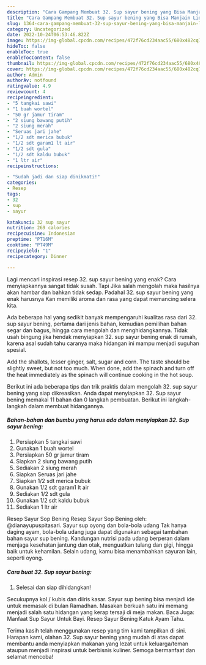```yaml
---
description: "Cara Gampang Membuat 32. Sup sayur bening yang Bisa Manjain Lidah, Buat Buka Puasa Lezat"
title: "Cara Gampang Membuat 32. Sup sayur bening yang Bisa Manjain Lidah, Buat Buka Puasa Lezat"
slug: 1364-cara-gampang-membuat-32-sup-sayur-bening-yang-bisa-manjain-lidah-buat-buka-puasa-lezat
category: Uncategorized
date: 2022-10-24T06:53:46.822Z
image: https://img-global.cpcdn.com/recipes/472f76cd234aac55/680x482cq70/32-sup-sayur-bening-foto-resep-utama.jpg
hideToc: false
enableToc: true
enableTocContent: false
thumbnail: https://img-global.cpcdn.com/recipes/472f76cd234aac55/680x482cq70/32-sup-sayur-bening-foto-resep-utama.jpg
cover: https://img-global.cpcdn.com/recipes/472f76cd234aac55/680x482cq70/32-sup-sayur-bening-foto-resep-utama.jpg
author: Admin
authorAv: notfound
ratingvalue: 4.9
reviewcount: 4
recipeingredient:
- "5 tangkai sawi"
- "1 buah wortel"
- "50 gr jamur tiram"
- "2 siung bawang putih"
- "2 siung merah"
- "Seruas jari jahe"
- "1/2 sdt merica bubuk"
- "1/2 sdt garam1 lt air"
- "1/2 sdt gula"
- "1/2 sdt kaldu bubuk"
- "1 ltr air"
recipeinstructions:

- "Sudah jadi dan siap dinikmati!"
categories:
- Resep
tags:
- 32
- sup
- sayur

katakunci: 32 sup sayur 
nutrition: 269 calories
recipecuisine: Indonesian
preptime: "PT16M"
cooktime: "PT49M"
recipeyield: "1"
recipecategory: Dinner

---
```



Lagi mencari inspirasi resep 32. sup sayur bening yang enak? Cara menyiapkannya sangat tidak susah. Tapi Jika salah mengolah maka hasilnya akan hambar dan bahkan tidak sedap. Padahal 32. sup sayur bening yang enak harusnya Kan memiliki aroma dan rasa yang dapat memancing selera kita.


Ada beberapa hal yang sedikit banyak mempengaruhi kualitas rasa dari 32. sup sayur bening, pertama dari jenis bahan, kemudian pemilihan bahan segar dan bagus, hingga cara mengolah dan menghidangkannya. Tidak usah bingung jika hendak menyiapkan 32. sup sayur bening enak di rumah, karena asal sudah tahu caranya maka hidangan ini mampu menjadi suguhan spesial.

Add the shallots, lesser ginger, salt, sugar and corn. The taste should be slightly sweet, but not too much. When done, add the spinach and turn off the heat immediately as the spinach will continue cooking in the hot soup.


Berikut ini ada beberapa tips dan trik praktis dalam mengolah 32. sup sayur bening yang siap dikreasikan. Anda dapat menyiapkan 32. Sup sayur bening memakai 11 bahan dan 0 langkah pembuatan. Berikut ini langkah-langkah dalam membuat hidangannya.

<!--inarticleads1-->

##### Bahan-bahan dan bumbu yang harus ada dalam menyiapkan 32. Sup sayur bening:

1. Persiapkan 5 tangkai sawi
1. Gunakan 1 buah wortel
1. Persiapkan 50 gr jamur tiram
1. Siapkan 2 siung bawang putih
1. Sediakan 2 siung merah
1. Siapkan Seruas jari jahe
1. Siapkan 1/2 sdt merica bubuk
1. Gunakan 1/2 sdt garam1 lt air
1. Sediakan 1/2 sdt gula
1. Gunakan 1/2 sdt kaldu bubuk
1. Sediakan 1 ltr air


Resep Sayur Sop Bening Resep Sayur Sop Bening oleh: @dianayupuspitasari. Sayur sup oyong dan bola-bola udang Tak hanya daging ayam, bola-bola udang juga dapat digunakan sebagai tambahan bahan sayur sup bening. Kandungan nutrisi pada udang berperan dalam menjaga kesehatan jantung dan otak, menguatkan tulang dan gigi, hingga baik untuk kehamilan. Selain udang, kamu bisa menambahkan sayuran lain, seperti oyong. 

<!--inarticleads2-->

##### Cara buat 32. Sup sayur bening:


1. Selesai dan siap dihidangkan!

Secukupnya kol / kubis dan diiris kasar. Sayur sup bening bisa menjadi ide untuk memasak di bulan Ramadhan. Masakan berkuah satu ini memang menjadi salah satu hidangan yang kerap tersaji di meja makan. Baca Juga: Manfaat Sup Sayur Untuk Bayi. Resep Sayur Bening Katuk Ayam Tahu. 

Terima kasih telah menggunakan resep yang tim kami tampilkan di sini. Harapan kami, olahan 32. Sup sayur bening yang mudah di atas dapat membantu anda menyiapkan makanan yang lezat untuk keluarga/teman ataupun menjadi inspirasi untuk berbisnis kuliner. Semoga bermanfaat dan selamat mencoba!

